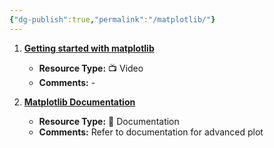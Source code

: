 ```yaml
---
{"dg-publish":true,"permalink":"/matplotlib/"}
---
```



1. [**Getting started with matplotlib**](https://www.youtube.com/watch?v=nzKy9GY12yo)
   - **Resource Type:** 📺 Video
   - **Comments:** -

2. [**Matplotlib Documentation**](https://matplotlib.org/stable/index.html)
   - **Resource Type:** 📜 Documentation
   - **Comments:** Refer to documentation for advanced plot
